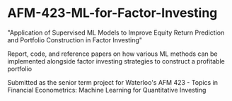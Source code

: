 # AFM-423-ML-for-Factor-Investing
"Application of Supervised ML Models to Improve Equity Return Prediction and Portfolio Construction in Factor Investing"

Report, code, and reference papers on how various ML methods can be implemented alongside factor investing strategies to construct a profitable portfolio

Submitted as the senior term project for Waterloo's AFM 423 - Topics in Financial Econometrics: Machine Learning for Quantitative Investing
